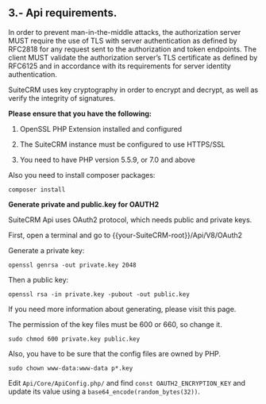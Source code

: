 ## 3.- Api requirements.

In order to prevent man-in-the-middle attacks, the authorization server MUST require the use of TLS with server authentication as defined by RFC2818 for any request sent to the authorization and token endpoints. The client MUST validate the authorization server’s TLS certificate as defined by RFC6125 and in accordance with its requirements for server identity authentication.

SuiteCRM uses key cryptography in order to encrypt and decrypt, as well as verify the integrity of signatures.

<b>Please ensure that you have the following:</b>

   1. OpenSSL PHP Extension installed and configured

   2. The SuiteCRM instance must be configured to use HTTPS/SSL

   3. You need to have PHP version 5.5.9, or 7.0 and above
   
Also you need to install composer packages:
    
`composer install`
    

<b>Generate private and public.key for OAUTH2</b>


SuiteCRM Api uses OAuth2 protocol, which needs public and private keys.

First, open a terminal and go to {{your-SuiteCRM-root}}/Api/V8/OAuth2

Generate a private key:

`openssl genrsa -out private.key 2048`



Then a public key:

`openssl rsa -in private.key -pubout -out public.key`


If you need more information about generating, please visit this page.

The permission of the key files must be 600 or 660, so change it.

`sudo chmod 600 private.key public.key`

Also, you have to be sure that the config files are owned by PHP.

`sudo chown www-data:www-data p*.key`

Edit `Api/Core/ApiConfig.php/` and find `const OAUTH2_ENCRYPTION_KEY` and update its value using a `base64_encode(random_bytes(32))`.
 
